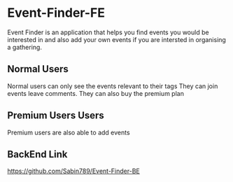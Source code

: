 # Event-Finder-FE

Event Finder is an application that helps you find events you would be interested in and also add your own events if you are intersted in organising a gathering.


## Normal Users
Normal users can only see the events relevant to their tags
They can join events leave comments.
They can also buy the premium plan


## Premium Users Users
Premium users are also able to add events

## BackEnd Link
https://github.com/Sabin789/Event-Finder-BE
